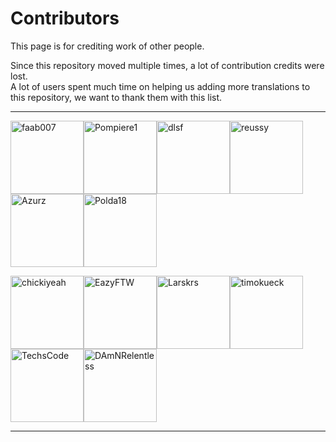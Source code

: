 # **Contributors**

This page is for crediting work of other people.

Since this repository moved multiple times, a lot of contribution credits were lost.<br>
A lot of users spent much time on helping us adding more translations to this repository, we want to thank them with this list.

---

[<img alt="faab007" src="https://avatars.githubusercontent.com/u/28200451?v=4&s=117" width="117">](https://github.com/faab007)[<img alt="Pompiere1" src="https://avatars.githubusercontent.com/u/36134040?v=4&s=117" width="117">](https://github.com/Pompiere1)[<img alt="dlsf" src="https://avatars.githubusercontent.com/u/35780068?v=4&s=117" width="117">](https://github.com/dlsf)[<img alt="reussy" src="https://avatars.githubusercontent.com/u/63428864?v=4&s=117" width="117">](https://github.com/reussy)[<img alt="Azurz" src="https://avatars.githubusercontent.com/u/35930914?v=4&s=117" width="117">](https://github.com/Azurz)[<img alt="Polda18" src="https://avatars.githubusercontent.com/u/25118993?v=4&s=117" width="117">](https://github.com/Polda18)

[<img alt="chickiyeah" src="https://avatars.githubusercontent.com/u/55694044?v=4&s=117" width="117">](https://github.com/chickiyeah)[<img alt="EazyFTW" src="https://avatars.githubusercontent.com/u/13033307?v=4&s=117" width="117">](https://github.com/EazyFTW)[<img alt="Larskrs" src="https://avatars.githubusercontent.com/u/56251963?v=4&s=117" width="117">](https://github.com/Larskrs)[<img alt="timokueck" src="https://avatars.githubusercontent.com/u/59776330?v=4&s=117" width="117">](https://github.com/timokueck)[<img alt="TechsCode" src="https://avatars.githubusercontent.com/u/14386031?v=4&s=117" width="117">](https://github.com/TechsCode)[<img alt="DAmNRelentless" src="https://avatars.githubusercontent.com/u/16513358?v=4&s=117" width="117">](https://github.com/DAmNRelentless)

---
